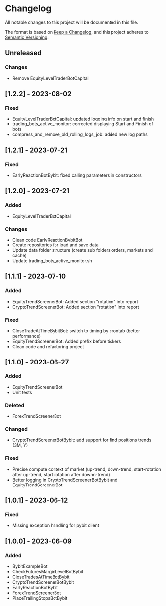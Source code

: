 # Changelog

All notable changes to this project will be documented in this file.

The format is based on [Keep a Changelog](https://keepachangelog.com/en/1.0.0/), and this project adheres to [Semantic Versioning](https://semver.org/spec/v2.0.0.html).

## Unreleased
### Changes
- Remove EquityLevelTraderBotCapital

## [1.2.2] - 2023-08-02
### Fixed
- EquityLevelTraderBotCapital: updated logging info on start and finish
- trading_bots_active_monitor: corrected displaying Start and Finish of bots
- compress_and_remove_old_rolling_logs_job: added new log paths

## [1.2.1] - 2023-07-21
### Fixed
- EarlyReactionBotBybit: fixed calling parameters in constructors

## [1.2.0] - 2023-07-21
### Added
- EquityLevelTraderBotCapital

### Changes
- Clean code EarlyReactionBybitBot
- Create repositories for load and save data
- Update data folder structure (create sub folders orders, markets and cache)
- Update trading_bots_active_monitor.sh

## [1.1.1] - 2023-07-10
### Added
- EquityTrendScreenerBot: Added section "rotation" into report
- CryptoTrendScreenerBot: Added section "rotation" into report

### Fixed
- CloseTradeAtTimeBybitBot: switch to timing by crontab (better performance)
- EquityTrendScreenerBot: Added prefix before tickers
- Clean code and refactoring project


## [1.1.0] - 2023-06-27
### Added
- EquityTrendScreenerBot
- Unit tests

### Deleted
- ForexTrendScreenerBot

### Changed
- CryptoTrendScreenerBotBybit: add support for find positions trends (3M, Y)

### Fixed
- Precise compute context of market (up-trend, down-trend, start-rotation after up-trend, start rotation after downn-trend)
- Better logging in CryptoTrendScreenerBotBybit and EquityTrendScreenerBot

## [1.0.1] - 2023-06-12
### Fixed
- Missing exception handling for pybit client

## [1.0.0] - 2023-06-09
### Added
- BybitExampleBot
- CheckFuturesMarginLevelBotBybit
- CloseTradesAtTimeBotBybit
- CryptoTrendScreenerBotBybit
- EarlyReactionBotBybit
- ForexTrendScreenerBot
- PlaceTrailingStopsBotBybit
